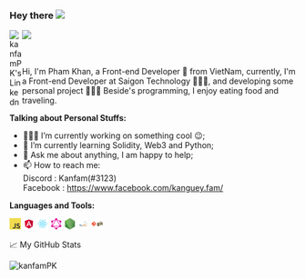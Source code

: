 
<!--
**kanfamPK/kanfamPK** is a ✨ _special_ ✨ repository because its `README.md` (this file) appears on your GitHub profile.

Here are some ideas to get you started:

- 🔭 I’m currently working on ...
- 🌱 I’m currently learning ...
- 👯 I’m looking to collaborate on ...
- 🤔 I’m looking for help with ...
- 💬 Ask me about ...
- 📫 How to reach me: ...
- 😄 Pronouns: ...
- ⚡ Fun fact: ...
-->
### Hey there <img src="https://media.giphy.com/media/hvRJCLFzcasrR4ia7z/giphy.gif" width="25px">
<a href="https://www.linkedin.com/in/khan-pham-20934b1b3/">
  <img align="left" alt="kanfamPK's Linkedn" width="22px" src="https://cdn.jsdelivr.net/npm/simple-icons@v3/icons/linkedin.svg" />
</a>

![](https://visitor-badge.glitch.me/badge?page_id=kanfamPK.kanfamPK)

<br />

Hi, I'm Pham Khan, a Front-end Developer 🚀 from VietNam, currently, I'm a Front-end Developer at Saigon Technology 🙍🏽‍♂️, and developing some personal project 👨🏽‍💼 Beside's programming, I enjoy eating food and traveling.

 <!-- <img align="right" alt="GIF" src="https://github.com/abhisheknaiidu/abhisheknaiidu/blob/master/code.gif?raw=true" width="500" height="320" />-->
  
**Talking about Personal Stuffs:**

- 👨🏽‍💻 I’m currently working on something cool :wink:;
- 🌱 I’m currently learning Solidity, Web3 and Python; 
- 💬 Ask me about anything, I am happy to help;
- 📫 How to reach me: 
      <br />
      Discord : Kanfam(#3123)
      <br />
      Facebook : https://www.facebook.com/kanguey.fam/

**Languages and Tools:**  

<code><img height="20" src="https://raw.githubusercontent.com/github/explore/80688e429a7d4ef2fca1e82350fe8e3517d3494d/topics/javascript/javascript.png"></code>
<code><img height="20" src="https://raw.githubusercontent.com/github/explore/80688e429a7d4ef2fca1e82350fe8e3517d3494d/topics/angular/angular.png"></code>
<code><img height="20" src="https://raw.githubusercontent.com/github/explore/80688e429a7d4ef2fca1e82350fe8e3517d3494d/topics/react/react.png"></code>
<code><img height="20" src="https://raw.githubusercontent.com/github/explore/5c058a388828bb5fde0bcafd4bc867b5bb3f26f3/topics/graphql/graphql.png"></code>
<code><img height="20" src="https://raw.githubusercontent.com/github/explore/80688e429a7d4ef2fca1e82350fe8e3517d3494d/topics/nodejs/nodejs.png"></code>
<code><img height="20" src="https://raw.githubusercontent.com/github/explore/80688e429a7d4ef2fca1e82350fe8e3517d3494d/topics/mysql/mysql.png"></code>
<code><img height="20" src="https://raw.githubusercontent.com/github/explore/80688e429a7d4ef2fca1e82350fe8e3517d3494d/topics/git/git.png"></code>


📈 My GitHub Stats

<p> <img src="https://github-readme-stats.vercel.app/api?username=kanfamPK&show_icons=true&theme=gruvbox&count_private=true&include_all_commits=true" alt="kanfamPK"/>




